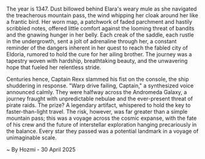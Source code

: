 
The year is 1347.  Dust billowed behind Elara's weary mule as she navigated the treacherous mountain pass, the wind whipping her cloak around her like a frantic bird.  Her worn map, a patchwork of faded parchment and hastily scribbled notes, offered little comfort against the looming threat of bandits and the gnawing hunger in her belly.  Each creak of the saddle, each rustle in the undergrowth, sent a jolt of adrenaline through her, a constant reminder of the dangers inherent in her quest to reach the fabled city of Eldoria, rumored to hold the cure for her ailing brother.  The journey was a tapestry woven with hardship, breathtaking beauty, and the unwavering hope that fueled her relentless stride.

Centuries hence, Captain Rexx slammed his fist on the console, the ship shuddering in response.  "Warp drive failing, Captain," a synthesized voice announced calmly.  They were halfway across the Andromeda Galaxy, a journey fraught with unpredictable nebulae and the ever-present threat of pirate raids. The prize? A legendary artifact, whispered to hold the key to faster-than-light travel.  The risk, however, was far greater than a simple mountain pass; this was a voyage across the cosmic expanse, with the fate of his crew and the future of interstellar exploration hanging precariously in the balance.  Every star they passed was a potential landmark in a voyage of unimaginable scale.

~ By Hozmi - 30 April 2025
